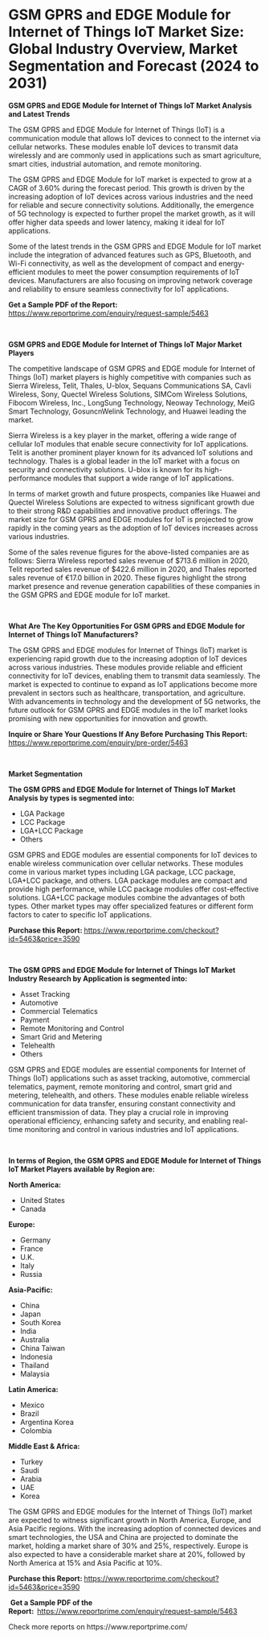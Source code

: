<p><h1>GSM GPRS and EDGE Module for Internet of Things IoT Market Size: Global Industry Overview, Market Segmentation and Forecast (2024 to 2031)</h1></p><p><strong>GSM GPRS and EDGE Module for Internet of Things IoT Market Analysis and Latest Trends</strong></p>
<p><p>The GSM GPRS and EDGE Module for Internet of Things (IoT) is a communication module that allows IoT devices to connect to the internet via cellular networks. These modules enable IoT devices to transmit data wirelessly and are commonly used in applications such as smart agriculture, smart cities, industrial automation, and remote monitoring.</p><p>The GSM GPRS and EDGE Module for IoT market is expected to grow at a CAGR of 3.60% during the forecast period. This growth is driven by the increasing adoption of IoT devices across various industries and the need for reliable and secure connectivity solutions. Additionally, the emergence of 5G technology is expected to further propel the market growth, as it will offer higher data speeds and lower latency, making it ideal for IoT applications.</p><p>Some of the latest trends in the GSM GPRS and EDGE Module for IoT market include the integration of advanced features such as GPS, Bluetooth, and Wi-Fi connectivity, as well as the development of compact and energy-efficient modules to meet the power consumption requirements of IoT devices. Manufacturers are also focusing on improving network coverage and reliability to ensure seamless connectivity for IoT applications.</p></p>
<p><strong>Get a Sample PDF of the Report:&nbsp;</strong> <a href="https://www.reportprime.com/enquiry/request-sample/5463">https://www.reportprime.com/enquiry/request-sample/5463</a></p>
<p>&nbsp;</p>
<p><strong>GSM GPRS and EDGE Module for Internet of Things IoT Major Market Players</strong></p>
<p><p>The competitive landscape of GSM GPRS and EDGE module for Internet of Things (IoT) market players is highly competitive with companies such as Sierra Wireless, Telit, Thales, U-blox, Sequans Communications SA, Cavli Wireless, Sony, Quectel Wireless Solutions, SIMCom Wireless Solutions, Fibocom Wireless, Inc., LongSung Technology, Neoway Technology, MeiG Smart Technology, GosuncnWelink Technology, and Huawei leading the market.</p><p>Sierra Wireless is a key player in the market, offering a wide range of cellular IoT modules that enable secure connectivity for IoT applications. Telit is another prominent player known for its advanced IoT solutions and technology. Thales is a global leader in the IoT market with a focus on security and connectivity solutions. U-blox is known for its high-performance modules that support a wide range of IoT applications.</p><p>In terms of market growth and future prospects, companies like Huawei and Quectel Wireless Solutions are expected to witness significant growth due to their strong R&D capabilities and innovative product offerings. The market size for GSM GPRS and EDGE modules for IoT is projected to grow rapidly in the coming years as the adoption of IoT devices increases across various industries.</p><p>Some of the sales revenue figures for the above-listed companies are as follows: Sierra Wireless reported sales revenue of $713.6 million in 2020, Telit reported sales revenue of $422.6 million in 2020, and Thales reported sales revenue of €17.0 billion in 2020. These figures highlight the strong market presence and revenue generation capabilities of these companies in the GSM GPRS and EDGE module for IoT market.</p></p>
<p>&nbsp;</p>
<p><strong>What Are The Key Opportunities For GSM GPRS and EDGE Module for Internet of Things IoT Manufacturers?</strong></p>
<p><p>The GSM GPRS and EDGE modules for Internet of Things (IoT) market is experiencing rapid growth due to the increasing adoption of IoT devices across various industries. These modules provide reliable and efficient connectivity for IoT devices, enabling them to transmit data seamlessly. The market is expected to continue to expand as IoT applications become more prevalent in sectors such as healthcare, transportation, and agriculture. With advancements in technology and the development of 5G networks, the future outlook for GSM GPRS and EDGE modules in the IoT market looks promising with new opportunities for innovation and growth.</p></p>
<p><strong>Inquire or Share Your Questions If Any Before Purchasing This Report:</strong> <a href="https://www.reportprime.com/enquiry/pre-order/5463">https://www.reportprime.com/enquiry/pre-order/5463</a></p>
<p>&nbsp;</p>
<p><strong>Market Segmentation</strong></p>
<p><strong>The GSM GPRS and EDGE Module for Internet of Things IoT Market Analysis by types is segmented into:</strong></p>
<p><ul><li>LGA Package</li><li>LCC Package</li><li>LGA+LCC Package</li><li>Others</li></ul></p>
<p><p>GSM GPRS and EDGE modules are essential components for IoT devices to enable wireless communication over cellular networks. These modules come in various market types including LGA package, LCC package, LGA+LCC package, and others. LGA package modules are compact and provide high performance, while LCC package modules offer cost-effective solutions. LGA+LCC package modules combine the advantages of both types. Other market types may offer specialized features or different form factors to cater to specific IoT applications.</p></p>
<p><strong>Purchase this Report:&nbsp;</strong><a href="https://www.reportprime.com/checkout?id=5463&price=3590">https://www.reportprime.com/checkout?id=5463&price=3590</a></p>
<p>&nbsp;</p>
<p><strong>The GSM GPRS and EDGE Module for Internet of Things IoT Market Industry Research by Application is segmented into:</strong></p>
<p><ul><li>Asset Tracking</li><li>Automotive</li><li>Commercial Telematics</li><li>Payment</li><li>Remote Monitoring and Control</li><li>Smart Grid and Metering</li><li>Telehealth</li><li>Others</li></ul></p>
<p><p>GSM GPRS and EDGE modules are essential components for Internet of Things (IoT) applications such as asset tracking, automotive, commercial telematics, payment, remote monitoring and control, smart grid and metering, telehealth, and others. These modules enable reliable wireless communication for data transfer, ensuring constant connectivity and efficient transmission of data. They play a crucial role in improving operational efficiency, enhancing safety and security, and enabling real-time monitoring and control in various industries and IoT applications.</p></p>
<p>&nbsp;</p>
<p><strong>In terms of Region, the GSM GPRS and EDGE Module for Internet of Things IoT Market Players available by Region are:</strong></p>
<p>
    <p> <strong> North America: </strong>
        <ul>
            <li>United States</li>
            <li>Canada</li>
        </ul>
        </p> 
    <p> <strong> Europe: </strong>
        <ul>
            <li>Germany</li>
            <li>France</li>
            <li>U.K.</li>
            <li>Italy</li>
            <li>Russia</li>
        </ul>
        </p> 
    <p> <strong> Asia-Pacific: </strong>
        <ul>
            <li>China</li>
            <li>Japan</li>
            <li>South Korea</li>
            <li>India</li>
            <li>Australia</li>
            <li>China Taiwan</li>
            <li>Indonesia</li>
            <li>Thailand</li>
            <li>Malaysia</li>
        </ul>
        </p> 
    <p> <strong> Latin America: </strong>
        <ul>
            <li>Mexico</li>
            <li>Brazil</li>
            <li>Argentina Korea</li>
            <li>Colombia</li>
        </ul>
        </p> 
    <p> <strong> Middle East & Africa: </strong>
        <ul>
            <li>Turkey</li>
            <li>Saudi</li>
            <li>Arabia</li>
            <li>UAE</li>
            <li>Korea</li>
        </ul>
    </p>
    </p>
<p><p>The GSM GPRS and EDGE modules for the Internet of Things (IoT) market are expected to witness significant growth in North America, Europe, and Asia Pacific regions. With the increasing adoption of connected devices and smart technologies, the USA and China are projected to dominate the market, holding a market share of 30% and 25%, respectively. Europe is also expected to have a considerable market share at 20%, followed by North America at 15% and Asia Pacific at 10%.</p></p>
<p><strong>Purchase this Report: </strong><a href="https://www.reportprime.com/checkout?id=5463&price=3590">https://www.reportprime.com/checkout?id=5463&price=3590</a></p>
<p>&nbsp;<strong>Get a Sample PDF of the Report:&nbsp;&nbsp;</strong><a href="https://www.reportprime.com/enquiry/request-sample/5463">https://www.reportprime.com/enquiry/request-sample/5463</a></p>
<p><strong></strong></p>
<p>Check more reports on https://www.reportprime.com/</p>